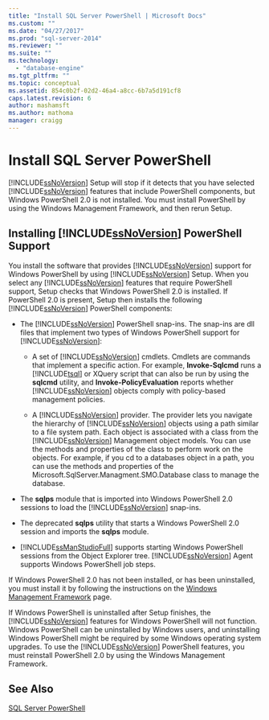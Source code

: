```yaml
---
title: "Install SQL Server PowerShell | Microsoft Docs"
ms.custom: ""
ms.date: "04/27/2017"
ms.prod: "sql-server-2014"
ms.reviewer: ""
ms.suite: ""
ms.technology: 
  - "database-engine"
ms.tgt_pltfrm: ""
ms.topic: conceptual
ms.assetid: 854c0b2f-02d2-46a4-a8cc-6b7a5d191cf8
caps.latest.revision: 6
author: mashamsft
ms.author: mathoma
manager: craigg
---
```

# Install SQL Server PowerShell
  [!INCLUDE[ssNoVersion](../../includes/ssnoversion-md.md)] Setup will stop if it detects that you have selected [!INCLUDE[ssNoVersion](../../includes/ssnoversion-md.md)] features that include PowerShell components, but Windows PowerShell 2.0 is not installed. You must install PowerShell by using the Windows Management Framework, and then rerun Setup.  
  
## Installing [!INCLUDE[ssNoVersion](../../includes/ssnoversion-md.md)] PowerShell Support  
 You install the software that provides [!INCLUDE[ssNoVersion](../../includes/ssnoversion-md.md)] support for Windows PowerShell by using [!INCLUDE[ssNoVersion](../../includes/ssnoversion-md.md)] Setup. When you select any [!INCLUDE[ssNoVersion](../../includes/ssnoversion-md.md)] features that require PowerShell support, Setup checks that Windows PowerShell 2.0 is installed. If PowerShell 2.0 is present, Setup then installs the following [!INCLUDE[ssNoVersion](../../includes/ssnoversion-md.md)] PowerShell components:  
  
-   The [!INCLUDE[ssNoVersion](../../includes/ssnoversion-md.md)] PowerShell snap-ins. The snap-ins are dll files that implement two types of Windows PowerShell support for [!INCLUDE[ssNoVersion](../../includes/ssnoversion-md.md)]:  
  
    -   A set of [!INCLUDE[ssNoVersion](../../includes/ssnoversion-md.md)] cmdlets. Cmdlets are commands that implement a specific action. For example, **Invoke-Sqlcmd** runs a [!INCLUDE[tsql](../../includes/tsql-md.md)] or XQuery script that can also be run by using the **sqlcmd** utility, and **Invoke-PolicyEvaluation** reports whether [!INCLUDE[ssNoVersion](../../includes/ssnoversion-md.md)] objects comply with policy-based management policies.  
  
    -   A [!INCLUDE[ssNoVersion](../../includes/ssnoversion-md.md)] provider. The provider lets you navigate the hierarchy of [!INCLUDE[ssNoVersion](../../includes/ssnoversion-md.md)] objects using a path similar to a file system path. Each object is associated with a class from the [!INCLUDE[ssNoVersion](../../includes/ssnoversion-md.md)] Management object models. You can use the methods and properties of the class to perform work on the objects. For example, if you cd to a databases object in a path, you can use the methods and properties of the Microsoft.SqlServer.Managment.SMO.Database class to manage the database.  
  
-   The **sqlps** module that is imported into Windows PowerShell 2.0 sessions to load the [!INCLUDE[ssNoVersion](../../includes/ssnoversion-md.md)] snap-ins.  
  
-   The deprecated **sqlps** utility that starts a Windows PowerShell 2.0 session and imports the **sqlps** module.  
  
-   [!INCLUDE[ssManStudioFull](../../includes/ssmanstudiofull-md.md)] supports starting Windows PowerShell sessions from the Object Explorer tree. [!INCLUDE[ssNoVersion](../../includes/ssnoversion-md.md)] Agent supports Windows PowerShell job steps.  
  
 If Windows PowerShell 2.0 has not been installed, or has been uninstalled, you must install it by following the instructions on the [Windows Management Framework](http://go.microsoft.com/fwlink/?LinkId=186214) page.  
  
 If Windows PowerShell is uninstalled after Setup finishes, the [!INCLUDE[ssNoVersion](../../includes/ssnoversion-md.md)] features for Windows PowerShell will not function. Windows PowerShell can be uninstalled by Windows users, and uninstalling Windows PowerShell might be required by some Windows operating system upgrades. To use the [!INCLUDE[ssNoVersion](../../includes/ssnoversion-md.md)] PowerShell features, you must reinstall PowerShell 2.0 by using the Windows Management Framework.  
  
## See Also  
 [SQL Server PowerShell](../../powershell/sql-server-powershell.md)  
  
  
